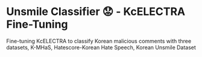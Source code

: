 # Unsmile Classifier 😟 - KcELECTRA Fine-Tuning
Fine-tuning KcELECTRA to classify Korean malicious comments with three datasets, K-MHaS, Hatescore-Korean Hate Speech, Korean Unsmile Dataset
